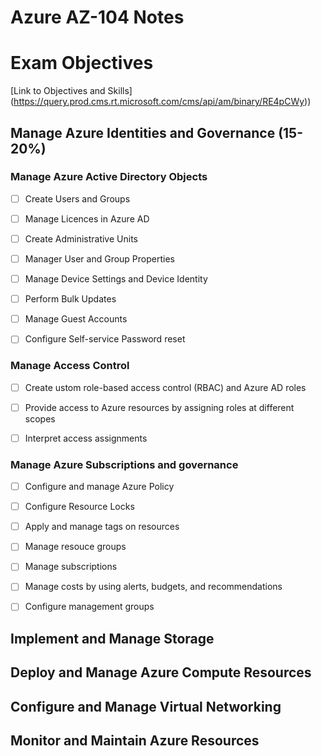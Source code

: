 # Azure AZ-104 Notes

# Exam Objectives

[Link to Objectives and Skills] (https://query.prod.cms.rt.microsoft.com/cms/api/am/binary/RE4pCWy))

## Manage Azure Identities and Governance (15-20%)

### Manage Azure Active Directory Objects

- [ ] Create Users and Groups

- [ ] Manage Licences in Azure AD

- [ ] Create Administrative Units

- [ ] Manager User and Group Properties

- [ ] Manage Device Settings and Device Identity

- [ ] Perform Bulk Updates

- [ ] Manage Guest Accounts

- [ ] Configure Self-service Password reset

### Manage Access Control

- [ ] Create ustom role-based access control (RBAC) and Azure AD roles

- [ ] Provide access to Azure resources by assigning roles at different scopes

- [ ] Interpret access assignments

### Manage Azure Subscriptions and governance

- [ ] Configure and manage Azure Policy

- [ ] Configure Resource Locks

- [ ] Apply and manage tags on resources

- [ ] Manage resouce groups

- [ ] Manage subscriptions

- [ ] Manage costs by using alerts, budgets, and recommendations

- [ ] Configure management groups
  
  

## Implement and Manage Storage

## Deploy and Manage Azure Compute Resources

## Configure and Manage Virtual Networking

## Monitor and Maintain Azure Resources
